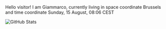 Hello visitor! I am Giammarco, currently living in space coordinate Brussels and time coordinate Sunday, 15 August, 08:06 CEST

![GitHub Stats](https://github-readme-stats.vercel.app/api?username=grcasanova)
